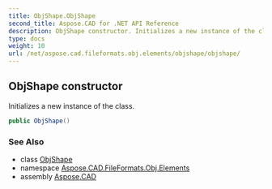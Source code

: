 ```yaml
---
title: ObjShape.ObjShape
second_title: Aspose.CAD for .NET API Reference
description: ObjShape constructor. Initializes a new instance of the class
type: docs
weight: 10
url: /net/aspose.cad.fileformats.obj.elements/objshape/objshape/
---
```

## ObjShape constructor

Initializes a new instance of the class.

```csharp
public ObjShape()
```

### See Also

* class [ObjShape](../)
* namespace [Aspose.CAD.FileFormats.Obj.Elements](../../objshape/)
* assembly [Aspose.CAD](../../../)



